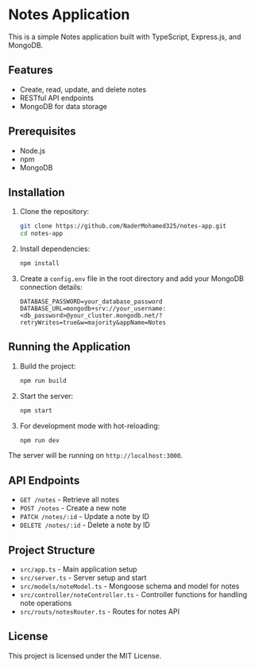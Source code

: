 # Notes Application

This is a simple Notes application built with TypeScript, Express.js, and MongoDB.

## Features

- Create, read, update, and delete notes
- RESTful API endpoints
- MongoDB for data storage

## Prerequisites

- Node.js
- npm
- MongoDB

## Installation

1. Clone the repository:

    ```bash
    git clone https://github.com/NaderMohamed325/notes-app.git
    cd notes-app
    ```

2. Install dependencies:

    ```bash
    npm install
    ```

3. Create a `config.env` file in the root directory and add your MongoDB connection details:

    ```dotenv
    DATABASE_PASSWORD=your_database_password
    DATABASE_URL=mongodb+srv://your_username:<db_password>@your_cluster.mongodb.net/?retryWrites=true&w=majority&appName=Notes
    ```

## Running the Application

1. Build the project:

    ```bash
    npm run build
    ```

2. Start the server:

    ```bash
    npm start
    ```

3. For development mode with hot-reloading:

    ```bash
    npm run dev
    ```

The server will be running on `http://localhost:3000`.

## API Endpoints

- `GET /notes` - Retrieve all notes
- `POST /notes` - Create a new note
- `PATCH /notes/:id` - Update a note by ID
- `DELETE /notes/:id` - Delete a note by ID

## Project Structure

- `src/app.ts` - Main application setup
- `src/server.ts` - Server setup and start
- `src/models/noteModel.ts` - Mongoose schema and model for notes
- `src/controller/noteController.ts` - Controller functions for handling note operations
- `src/routs/notesRouter.ts` - Routes for notes API

## License

This project is licensed under the MIT License.
